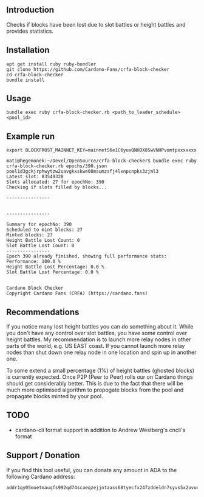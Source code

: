 ## Introduction

Checks if blocks have been lost due to slot battles or height battles and provides statistics.

## Installation
```
apt get install ruby ruby-bundler
git clone https://github.com/Cardano-Fans/crfa-block-checker
cd crfa-block-checker
bundle install
```

## Usage
```
bundle exec ruby crfa-block-checker.rb <path_to_leader_schedule> <pool_id>
```

## Example run
```
export BLOCKFROST_MAINNET_KEY=mainnetS6e1C6yuxQNHOX8SwVNHPvomtpxxxxxxx

mati@hegemonek:~/Devel/OpenSource/crfa-block-checker$ bundle exec ruby crfa-block-checker.rb epochs/390.json pool1d3gckjrphwytzw2uavgkxskwe08msumzsfj4lxnpcnpks3zjml3
Latest slot: 83549328
Slots allocated: 27 for epochNo: 390
Checking if slots filled by blocks...

----------------


----------------

Summary for epochNo: 390
Scheduled to mint blocks: 27
Minted blocks: 27
Height Battle Lost Count: 0
Slot Battle Lost Count: 0
----------------
Epoch 390 already finished, showing full performance stats:
Performance: 100.0 %
Height Battle Lost Percentage: 0.0 %
Slot Battle Lost Percentage: 0.0 %


Cardano Block Checker
Copyright Cardano Fans (CRFA) (https://cardano.fans)
```

## Recommendations
If you notice many lost height battles you can do something about it. While you don't have any control over slot battles, you have *some* control over height battles. My recommendation is to launch more relay nodes in other parts of the world, e.g. US EAST coast. If you cannot launch more relay nodes than shut down one relay node in one location and spin up in another one.

To some extend a small percentage (1%) of height battles (ghosted blocks) is currently expected. Once P2P (Peer to Peer) rolls our on Cardano things should get considerably better. This is due to the fact that there will be much more optimised algorithm to propogate blocks from the pool and propagate blocks minted by your pool.

## TODO
- cardano-cli format support in addition to Andrew Westberg's cncli's format

## Support / Donation
If you find this tool useful, you can donate any amount in ADA to the following Cardano address:
```
addr1qy05muetmauqfs992qd74scaeqzejjntaass68tyecfx247zddeldn7syvs5x2uvuefk66azhr7lelrj423lxapuxkks90meng
```
